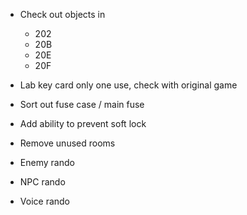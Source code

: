 * Check out objects in
    * 202
    * 20B
    * 20E
    * 20F

* Lab key card only one use, check with original game
* Sort out fuse case / main fuse
* Add ability to prevent soft lock
* Remove unused rooms
* Enemy rando
* NPC rando
* Voice rando
